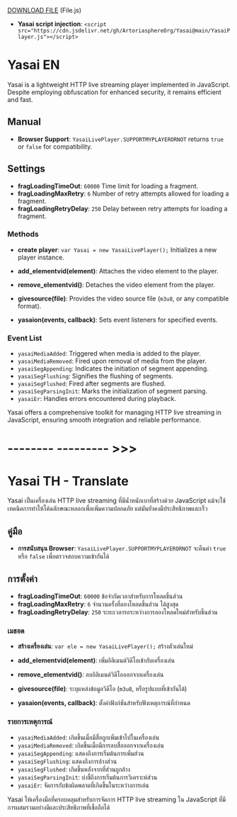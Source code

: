 [DOWNLOAD FILE](https://minhaskamal.github.io/DownGit/#/home?url=https://github.com/ArtoriasphereOrg/Yasai/raw/main/YasaiPlayer.js) (File.js)

- **Yasai script injection**: `<script src="https://cdn.jsdelivr.net/gh/ArtoriasphereOrg/Yasai@main/YasaiPlayer.js"></script>`

# Yasai EN

Yasai is a lightweight HTTP live streaming player implemented in JavaScript. Despite employing obfuscation for enhanced security, it remains efficient and fast.

## Manual

- **Browser Support**: `YasaiLivePlayer.SUPPORTMYPLAYERORNOT` returns `true` or `false` for compatibility.

## Settings

- **fragLoadingTimeOut**: `60000` Time limit for loading a fragment.
- **fragLoadingMaxRetry**: `6` Number of retry attempts allowed for loading a fragment.
- **fragLoadingRetryDelay**: `250` Delay between retry attempts for loading a fragment.

### Methods

- **create player**: `var Yasai = new YasaiLivePlayer();` Initializes a new player instance.

- **add_elementvid(element)**: Attaches the video element to the player.

- **remove_elementvid()**: Detaches the video element from the player.

- **givesource(file)**: Provides the video source file (`m3u8`, or any compatible format).

- **yasaion(events, callback)**: Sets event listeners for specified events.

### Event List

- `yasaiMediaAdded`: Triggered when media is added to the player.
- `yasaiMediaRemoved`: Fired upon removal of media from the player.
- `yasaiSegAppending`: Indicates the initiation of segment appending.
- `yasaiSegFlushing`: Signifies the flushing of segments.
- `yasaiSegFlushed`: Fired after segments are flushed.
- `yasaiSegParsingInit`: Marks the initialization of segment parsing.
- `yasaiEr`: Handles errors encountered during playback.

Yasai offers a comprehensive toolkit for managing HTTP live streaming in JavaScript, ensuring smooth integration and reliable performance.

# -------- --------- >>>

# Yasai TH - Translate

Yasai เป็นเครื่องเล่น HTTP live streaming ที่มีน้ำหนักเบาที่สร้างด้วย JavaScript แม้จะใช้เทคนิคการทำให้โค้ดลักษณะหลอกเพื่อเพิ่มความปลอดภัย แต่มันยังคงมีประสิทธิภาพและเร็ว

## คู่มือ

- **การสนับสนุน Browser**: `YasaiLivePlayer.SUPPORTMYPLAYERORNOT` จะคืนค่า `true` หรือ `false` เพื่อตรวจสอบความเข้ากันได้

## การตั้งค่า

- **fragLoadingTimeOut**: `60000` ข้อจำกัดเวลาสำหรับการโหลดชิ้นส่วน
- **fragLoadingMaxRetry**: `6` จำนวนครั้งที่ลองโหลดชิ้นส่วน ได้สูงสุด
- **fragLoadingRetryDelay**: `250` ระยะเวลารอระหว่างการลองโหลดใหม่สำหรับชิ้นส่วน


### เมธอด

- **สร้างเครื่องเล่น**: `var ele = new YasaiLivePlayer();` สร้างตัวเล่นใหม่

- **add_elementvid(element)**: เพิ่มอิลิเมนต์วิดีโอเข้ากับเครื่องเล่น

- **remove_elementvid()**: ลบอิลิเมนต์วิดีโอออกจากเครื่องเล่น

- **givesource(file)**: ระบุแหล่งข้อมูลวิดีโอ (`m3u8`, หรือรูปแบบที่เข้ากันได้)

- **yasaion(events, callback)**: ตั้งค่าฟังก์ชันสำหรับฟังเหตุการณ์ที่กำหนด

### รายการเหตุการณ์

- `yasaiMediaAdded`: เกิดขึ้นเมื่อมีสื่อถูกเพิ่มเข้าไปในเครื่องเล่น
- `yasaiMediaRemoved`: เกิดขึ้นเมื่อมีการลบสื่อออกจากเครื่องเล่น
- `yasaiSegAppending`: แสดงถึงการเริ่มต้นการเพิ่มส่วน
- `yasaiSegFlushing`: แสดงถึงการล้างส่วน
- `yasaiSegFlushed`: เกิดขึ้นหลังจากที่ส่วนถูกล้าง
- `yasaiSegParsingInit`: บ่งชี้ถึงการเริ่มต้นการวิเคราะห์ส่วน
- `yasaiEr`: จัดการกับข้อผิดพลาดที่เกิดขึ้นในระหว่างการเล่น

Yasai ให้เครื่องมือที่ครอบคลุมสำหรับการจัดการ HTTP live streaming ใน JavaScript ที่มีการผสมรวมอย่างดีและประสิทธิภาพที่เชื่อถือได้
